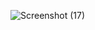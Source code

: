 ![Screenshot (17)](https://github.com/user-attachments/assets/b17eca86-a104-42aa-bfcd-3fa3f827586b)

